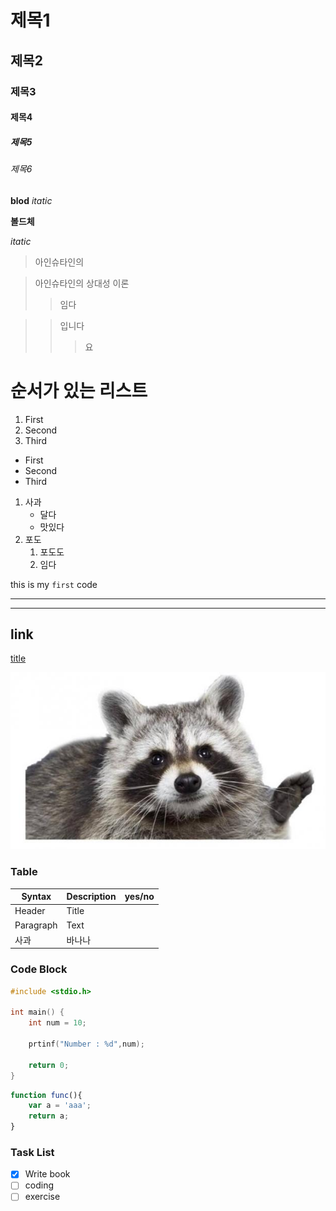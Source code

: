 # 제목1
## 제목2
### 제목3
#### 제목4
##### 제목5
###### 제목6

**blod**
*itatic*

__볼드체__

_itatic_

> 아인슈타인의

> 아인슈타인의 상대성 이론
>   >임다

>   >입니다
>   >   > 요

# 순서가 있는 리스트
1. First
2. Second
3. Third

- First
- Second
- Third

1. 사과
    - 달다
    - 맛있다
2. 포도
    1. 포도도
    2. 임다

this is my `first` code

---
---

## link

[title](https://www.hallym.ac.kr)

![alt text](image.jpg)

### Table

| Syntax | Description | yes/no |
| ----------- | ---------- | ---------- |
| Header | Title |
| Paragraph | Text |
| 사과 | 바나나 |


### Code Block

```c
#include <stdio.h>

int main() {
    int num = 10;

    prtinf("Number : %d",num);

    return 0;
}
```

```javascript
function func(){
    var a = 'aaa';
    return a;
}
```

### Task List
- [x] Write book
- [ ] coding
- [ ] exercise
